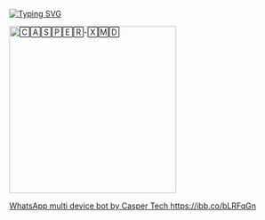 
<a href="https://git.io/typing-svg"><img src="https://readme-typing-svg.demolab.com?font=Black+Ops+One&size=100&pause=900&color=1BAFBAFF&center=true&width=1100&height=150&lines=CASPER-XMD" alt="Typing SVG" /></a>
  </p>
  <a href="https://whatsapp.com/channel/0029VazABxMJZg40sEZBX242">
 <img alt="🄲🄰🅂🄿🄴🅁-🅇🄼🄳" height="300" src="https://i.ibb.co/n6rw805/694affc7ca5a5fb0cb58c2b4533f962d.jpg">
 
WhatsApp multi device bot by Casper Tech 
https://ibb.co/bLRFqGn
